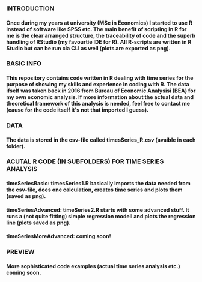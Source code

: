 ### INTRODUCTION

#### Once during my years at university (MSc in Economics) I started to use R instead of software like SPSS etc. The main benefit of scripting in R for me is the clear arranged structure, the traceability of code and the superb handling of RStudio (my favourtie IDE for R). All R-scripts are written in R Studio but can be run cia CLI as well (plots are exported as png).


### BASIC INFO

#### This repository contains code written in R dealing with time series for the purpose of showing my skills and experience in coding with R. The data ifself was taken back in 2016 from Bureau of Economic Analysisi (BEA) for my own economic analysis. If more information about the actual data and theoretical framework of this analysis is needed, feel free to contact me (cause for the code itself it's not that imported I guess).


### DATA

#### The data is stored in the csv-file called timesSeries_R.csv (avaible in each folder).


### ACUTAL R CODE (IN SUBFOLDERS) FOR TIME SERIES ANALYSIS

#### timeSeriesBasic: timesSeries1.R basically imports the data needed from the csv-file, does one calculation, creates time series and plots them (saved as png).
#### timeSeriesAdvanced: timeSeries2.R starts with some advanced stuff. It runs a (not quite fitting) simple regression modell and plots the regression line (plots saved as png).
#### timeSeriesMoreAdvanced: coming soon!


### PREVIEW

#### More sophisticated code examples (actual time series analysis etc.) coming soon.
